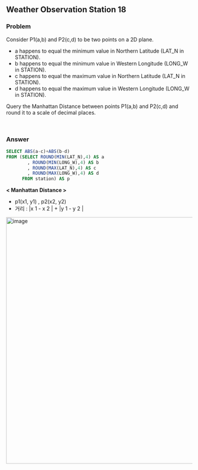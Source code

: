 ## Weather Observation Station 18

### Problem

Consider P1(a,b) and P2(c,d) to be two points on a 2D plane.

- a happens to equal the minimum value in Northern Latitude (LAT_N in STATION).
- b happens to equal the minimum value in Western Longitude (LONG_W in STATION).
- c happens to equal the maximum value in Northern Latitude (LAT_N in STATION).
- d happens to equal the maximum value in Western Longitude (LONG_W in STATION).

Query the Manhattan Distance between points P1(a,b) and P2(c,d) and round it to a scale of  decimal places.


<br>

### Answer
````sql
SELECT ABS(a-c)+ABS(b-d)
FROM (SELECT ROUND(MIN(LAT_N),4) AS a
        , ROUND(MIN(LONG_W),4) AS b
        , ROUND(MAX(LAT_N),4) AS c
        , ROUND(MAX(LONG_W),4) AS d
      FROM station) AS p
````
**< Manhattan Distance >**
- p1(x1, y1) , p2(x2, y2)
- 거리 : |x 1 - x 2 | + |y 1 - y 2 |
<img width="668" alt="image" src="https://user-images.githubusercontent.com/84497369/181879936-7feac19c-27ae-4bfb-9336-6e0e17282071.png">
